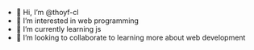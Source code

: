 - 👋 Hi, I’m @thoyf-cl
- 👀 I’m interested in web programming
- 🌱 I’m currently learning js
- 💞️ I’m looking to collaborate to learning more about web development


<!---
thoyf-cl/thoyf-cl is a ✨ special ✨ repository because its `README.md` (this file) appears on your GitHub profile.
You can click the Preview link to take a look at your changes.
--->
